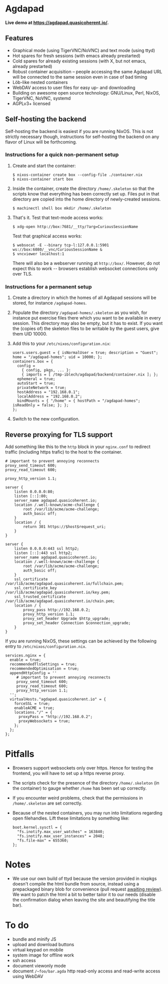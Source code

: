 # Agdapad

**Live demo at https://agdapad.quasicoherent.io/.**


## Features

* Graphical mode (using TigerVNC/NoVNC) and text mode (using ttyd)
* Hot spares for fresh sessions (with emacs already prestarted)
* Cold spares for already existing sessions (with X, but not emacs, already
  prestarted)
* Robust container acquisition – people accessing the same Agdapad URL
  will be connected to the same session even in case of bad timing
* Löb-like nested containers
* WebDAV access to user files for easy up- and downloading
* Building on awesome open source technology: GNU/Linux, Perl, NixOS, TigerVNC,
  NoVNC, systemd
* AGPLv3+ licensed


## Self-hosting the backend

Self-hosting the backend is easiest if you are running NixOS. This is not
strictly necessary though, instructions for self-hosting the backend on any flavor
of Linux will be forthcoming.


### Instructions for a quick non-permanent setup

1. Create and start the container:

       $ nixos-container create box --config-file ./container.nix
       $ nixos-container start box

2. Inside the container, create the directory `/home/.skeleton` so that the
   scripts know that everything has been correctly set up. Files put in that
   directory are copied into the home directory of newly-created sessions.

       $ machinectl shell box mkdir /home/.skeleton

3. That's it. Test that text-mode access works:

       $ xdg-open http://box:7681/__tty/?arg=CuriousSessionName

   Test that graphical access works:

       $ websocat -E --binary tcp-l:127.0.0.1:5901 ws://box:6080/__vnc/CuriousSessionName &
       $ vncviewer localhost:1

   There will also be a webserver running at `http://box/`. However, do not
   expect this to work -- browsers establish websocket connections only over TLS.


### Instructions for a permanent setup

1. Create a directory in which the homes of all Agdapad sessions will be
   stored, for instance `/agdapad-homes`.
2. Populate the directory `/agdapad-homes/.skeleton` as you wish, for instance
   put exercise files there which you want to be available in every
   session. This directory may also be empty, but it has to exist. If you want
   the (copies of) the skeleton files to be writable by the guest users, give
   them UID 10000.
3. Add this to your `/etc/nixos/configuration.nix`:

       users.users.guest = { isNormalUser = true; description = "Guest"; home = "/agdapad-homes"; uid = 10000; };
       containers.box = {
         config =
           { config, pkgs, ... }:
           { imports = [ /tmp-iblech/agdapad/backend/container.nix ]; };
         ephemeral = true;
         autoStart = true;
         privateNetwork = true;
         hostAddress = "192.168.0.1";
         localAddress = "192.168.0.2";
         bindMounts = { "/home" = { hostPath = "/agdapad-homes"; isReadOnly = false; }; };
       };
4. Switch to the new configuration.


## Reverse proxying for TLS support

Add something like this to the `http` block in your `nginx.conf` to redirect
traffic (including https trafic) to the host to the container.

    # important to prevent annoying reconnects
    proxy_send_timeout 600;
    proxy_read_timeout 600;

    proxy_http_version 1.1;

    server {
        listen 0.0.0.0:80;
        listen [::]:80;
        server_name agdapad.quasicoherent.io;
        location /.well-known/acme-challenge {
            root /var/lib/acme/acme-challenge;
            auth_basic off;
        }
        location / {
            return 301 https://$host$request_uri;
        }
    }

    server {
        listen 0.0.0.0:443 ssl http2;
        listen [::]:443 ssl http2;
        server_name agdapad.quasicoherent.io;
        location /.well-known/acme-challenge {
            root /var/lib/acme/acme-challenge;
            auth_basic off;
        }
        ssl_certificate /var/lib/acme/agdapad.quasicoherent.io/fullchain.pem;
        ssl_certificate_key /var/lib/acme/agdapad.quasicoherent.io/key.pem;
        ssl_trusted_certificate /var/lib/acme/agdapad.quasicoherent.io/chain.pem;
        location / {
            proxy_pass http://192.168.0.2;
            proxy_http_version 1.1;
            proxy_set_header Upgrade $http_upgrade;
            proxy_set_header Connection $connection_upgrade;
        }
    }

If you are running NixOS, these settings can be achieved by the following entry
to `/etc/nixos/configuration.nix`.

    services.nginx = {
      enable = true;
      recommendedTlsSettings = true;
      recommendedOptimisation = true;
      appendHttpConfig = ''
         # important to prevent annoying reconnects
         proxy_send_timeout 600;
         proxy_read_timeout 600;
         proxy_http_version 1.1;
      '';
      virtualHosts."agdapad.quasicoherent.io" = {
        forceSSL = true;
        enableACME = true;
        locations."/" = {
          proxyPass = "http://192.168.0.2";
          proxyWebsockets = true;
        };
      };
    };


# Pitfalls

* Browsers support websockets only over https. Hence for testing the frontend,
  you will have to set up a https reverse proxy.

* The scripts check for the presence of the directory `/home/.skeleton` (in the container)
  to gauge whether `/home` has been set up correctly.

* If you encounter weird problems, check that the permissions in
  `/home/.skeleton` are set correctly.

* Because of the nested containers, you may run into limitations regarding open
  filehandles. Lift these limitations by something like:

      boot.kernel.sysctl = {
        "fs.inotify.max_user_watches" = 163840;
        "fs.inotify.max_user_instances" = 2048;
        "fs.file-max" = 655360;
      };


# Notes

* We use our own build of ttyd because the version provided in nixpkgs doesn't
  compile the html bundle from source, instead using a prepackaged binary blob
  for convenience (pull request [awaiting review](https://github.com/NixOS/nixpkgs/pull/110978)).
  We want to patch the html a bit to better tailor it to our needs (disable the
  confirmation dialog when leaving the site and beautifying the title bar).


# To do

* bundle and minify JS
* upload and download buttons
* virtual keypad on mobile
* system image for offline work
* ssh access
* document viewonly mode
* document `/~foo/bar.agda` http read-only access and read-write access using WebDAV
